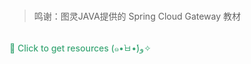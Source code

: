 <br>
<br>
<br>
<br>
<br>
<br>
<br>
<br>
<br>
<br>
<br>
<br>
<br>
<br>
<br>
<br>
<br>

> 鸣谢：图灵JAVA提供的 Spring Cloud Gateway 教材

<br>
<a class="custom" href="https://github.com/ZyKunn/ZyKun-BlogV1/tree/master/resource/SpringCloudGateway" target="_blank">🎁 Click to get resources (๑•̀ㅂ•́)و✧</a>

<style>
.custom {
    font-weight: 500;
    color: #3aa675;
    text-decoration: none;
    overflow-wrap: break-word;
}
</style>
